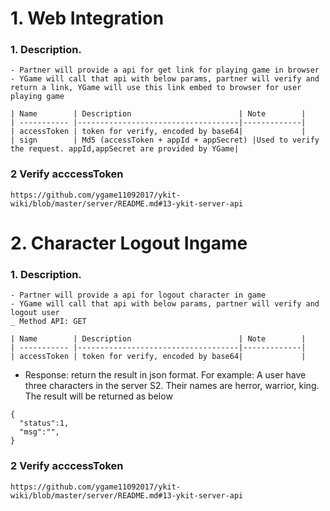 # 1. Web Integration

### 1. Description.
	- Partner will provide a api for get link for playing game in browser
	- YGame will call that api with below params, partner will verify and return a link, YGame will use this link embed to browser for user playing game
	
	| Name        | Description                        | Note        |
	| ----------- |------------------------------------|-------------|
	| accessToken | token for verify, encoded by base64|             |
	| sign        | Md5 (accessToken + appId + appSecret) |Used to verify the request. appId,appSecret are provided by YGame|
 
### 2 Verify acccessToken

    https://github.com/ygame11092017/ykit-wiki/blob/master/server/README.md#13-ykit-server-api

# 2. Character Logout Ingame

### 1. Description.
	- Partner will provide a api for logout character in game
	- YGame will call that api with below params, partner will verify and logout user
	_ Method API: GET
	
	| Name        | Description                        | Note        |
	| ----------- |------------------------------------|-------------|
	| accessToken | token for verify, encoded by base64|             |
	
- Response: return the result in json format. For example: A user have three characters in the server S2. Their names are herror, warrior, king. The result will be returned as below
```
{
  "status":1,
  "msg":"",
}
```
 
### 2 Verify acccessToken

    https://github.com/ygame11092017/ykit-wiki/blob/master/server/README.md#13-ykit-server-api
